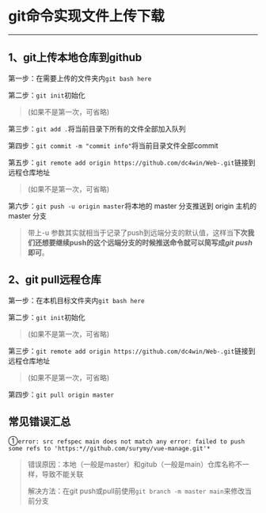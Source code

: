 # **git命令实现文件上传下载**

---

## 1、git上传本地仓库到github

第一步：在需要上传的文件夹内`git bash here`

第二步：`git init`初始化

> (如果不是第一次，可省略)

第三步：`git add .`将当前目录下所有的文件全部加入队列

第四步：`git commit -m "commit info"`将当前目录文件全部commit

第五步：`git remote add origin https://github.com/dc4win/Web-.git`链接到远程仓库地址

> (如果不是第一次，可省略)

第六步：`git push -u origin master`将本地的 master 分支推送到 origin 主机的 master 分支

> 带上-u 参数其实就相当于记录了push到远端分支的默认值，这样当**下次我们还想要继续push的这个远端分支的时候推送命令就可以简写成*git push*即可**。	

## 2、git pull远程仓库

第一步：在本机目标文件夹内`git bash here`

第二步：`git init`初始化

> (如果不是第一次，可省略)

第三步：`git remote add origin https://github.com/dc4win/Web-.git`链接到远程仓库地址

> (如果不是第一次，可省略)

第四步：`git pull origin master`

## 常见错误汇总

①`error: src refspec main does not match any error: failed to push some refs to 'https:*//github.com/surymy/vue-manage.git'*` 

> 错误原因：本地（一般是master）和gitub（一般是main）仓库名称不一样，导致不能关联
>
> 解决方法：在git push或pull前使用`git branch -m master main`来修改当前分支

